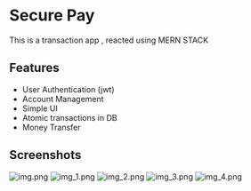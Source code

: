 
# Secure Pay

This is a transaction app , reacted using MERN STACK

## Features

- User Authentication (jwt)
- Account Management
- Simple UI
- Atomic transactions in DB
- Money Transfer

## Screenshots

![img.png](img.png)
![img_1.png](img_1.png)
![img_2.png](img_2.png)
![img_3.png](img_3.png)
![img_4.png](img_4.png)